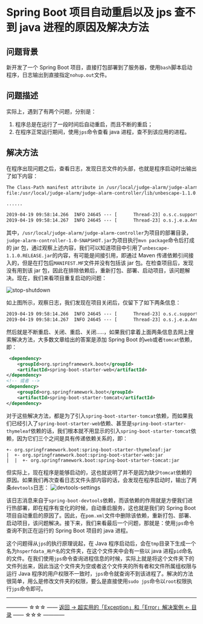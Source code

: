# Spring Boot 项目自动重启以及 jps 查不到 java 进程的原因及解决方法

## 问题背景

新开发了一个 Spring Boot 项目，直接打包部署到了服务器，使用`bash`脚本启动程序，日志输出到直接指定`nohup.out`文件。

## 问题描述

实际上，遇到了有两个问题，分别是：

1. 程序总是在运行了一段时间后自动重启，而且不断的重启；
2. 在程序正常运行期间，使用`jps`命令查看 java 进程，查不到该应用的进程。

## 解决方法

在程序出现问题之后，查看日志，发现日志文件的头部，也就是程序启动时出输出了如下内容：

```xml
The Class-Path manifest attribute in /usr/local/judge-alarm/judge-alarm-controller/judge-alarm-controller-1.0-SNAPSHOT.jar referenced one or more files that do not exist:
file:/usr/local/judge-alarm/judge-alarm-controller/lib/unbescape-1.1.0.RELEASE.jar, ....

......

2019-04-19 09:58:14.266  INFO 24645 --- [      Thread-23] o.s.c.support.DefaultLifecycleProcessor  : Stopping beans in phase 0
2019-04-19 09:58:14.267  INFO 24645 --- [      Thread-23] o.s.j.e.a.AnnotationMBeanExporter        : Unregistering JMX-exposed beans on shutdown
```

其中，`/usr/local/judge-alarm/judge-alarm-controller`为项目的部署目录，`judge-alarm-controller-1.0-SNAPSHOT.jar`为项目执行`mvn package`命令后打成的 jar 包，通过观察上述内容，我们可以知道项目中引用了`unbescape-1.1.0.RELEASE.jar`的内容，有可能是间接引用，即通过 Maven 传递依赖引间接入的，但是在打包后`MANIFEST.MF`文件并没有包括该 jar 包。在检查项目后，发现没有用到该 jar 包，因此在排除依赖后，重新打包、部署、启动项目，该问题解决。现在，我们来看项目重复启动的问题：

![stop-shutdown](https://github.com/guobinhit/cg-blog/tree/master/images/solutioncase/part-3-others/es-hdfs-permission/stop-shutdown.png)

如上图所示，观察日志，我们发现在项目关闭后，仅留下了如下两条信息：


```xml
2019-04-19 09:58:14.266  INFO 24645 --- [      Thread-23] o.s.c.support.DefaultLifecycleProcessor  : Stopping beans in phase 0
2019-04-19 09:58:14.267  INFO 24645 --- [      Thread-23] o.s.j.e.a.AnnotationMBeanExporter        : Unregistering JMX-exposed beans on shutdown
```

然后就是不断重启、关闭、重启、关闭.....，如果我们拿着上面两条信息去网上搜索解决方法，大多数文章给出的答案是添加 Spring Boot 的`web`或者`tomcat`依赖，即：

```xml
 <dependency>
 	<groupId>org.springframework.boot</groupId>
    <artifactId>spring-boot-starter-web</artifactId>
</dependency>
<!-- 或者 -->
<dependency>
    <groupId>org.springframework.boot</groupId>
    <artifactId>spring-boot-starter-tomcat</artifactId>
</dependency>
```

对于这些解决方法，都是为了引入`spring-boot-starter-tomcat`依赖，而如果我们已经引入了`spring-boot-starter-web`依赖、甚至是`spring-boot-starter-thymeleaf`依赖的话，我们根本就不用显示的引入`spring-boot-starter-tomcat`依赖，因为它们三个之间是具有传递依赖关系的，即：

```
+- org.springframework.boot:spring-boot-starter-thymeleaf:jar
|  +- org.springframework.boot:spring-boot-starter-web:jar
|  |  +- org.springframework.boot:spring-boot-starter-tomcat:jar
```

但实际上，现在程序是能够启动的，这也就说明了并不是因为缺少`tomcat`依赖的原因。如果我们再次查看日志文件头部内容的话，会发现在程序启动时，输出了两条`devtools`日志：
![devtools-settings](https://github.com/guobinhit/cg-blog/tree/master/images/solutioncase/part-3-others/es-hdfs-permission/devtools-settings.png)

该日志消息来自于`spring-boot-devtools`依赖，而该依赖的作用就是方便我们进行热部署，即在程序有变化的时候，自动重启服务，这也就是我们的 Spring Boot 项目自动重启的原因了。因此，在`pom.xml`文件中删除该依赖，重新打包、部署、启动项目，该问题解决。接下来，我们来看最后一个问题，那就是：使用`jps`命令查询不到正在运行的 Spring Boot 项目的 java 进程。

这个问题得从`jps`的执行原理说起，在 Java 程序启动后，会在`tmp`目录下生成一个名为`hsperfdata_用户名`的文件夹，在这个文件夹中会有一些以 java 进程`pid`命名的文件。在我们使用`jps`命令查询进程信息的时候，实际上就是将这个文件夹下的文件列出来，因此当这个文件夹为空或者这个文件夹的所有者和文件所属组权限与运行 Java 程序的用户权限不一致时，`jps`命令就查询不到该进程了。解决的方法很简单，用么是修改文件夹的权限，要么是直接使用`sudo jps`命令以`root`权限执行`jps`命令即可。



----------
———— ☆☆☆ —— [返回 -> 超实用的「Exception」和「Error」解决案例 <- 目录](https://github.com/guobinhit/cg-blog/blob/master/articles/solutioncase/README.md) —— ☆☆☆ ————